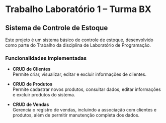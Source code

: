 # Trabalho Laboratório 1 – Turma BX

## Sistema de Controle de Estoque

Este projeto é um sistema básico de controle de estoque, desenvolvido como parte do Trabalho da disciplina de Laboratório de Programação.

### Funcionalidades Implementadas

- **CRUD de Clientes**  
  Permite criar, visualizar, editar e excluir informações de clientes.

- **CRUD de Produtos**  
  Permite cadastrar novos produtos, consultar dados, editar informações e excluir produtos do sistema.

- **CRUD de Vendas**  
  Gerencia o registro de vendas, incluindo a associação com clientes e produtos, além de permitir manutenção completa dos dados.
